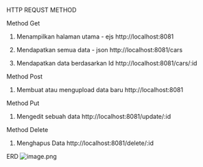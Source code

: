 HTTP REQUST METHOD

Method Get

1. Menampilkan halaman utama - ejs
   http://localhost:8081

2. Mendapatkan semua data - json
   http://localhost:8081/cars

3. Mendapatkan data berdasarkan Id
   http://localhost:8081/cars/:id

Method Post

1. Membuat atau mengupload data baru
   http://localhost:8081

Method Put

1. Mengedit sebuah data
   http://localhost:8081/update/:id

Method Delete

1. Menghapus Data
   http://localhost:8081/delete/:id

ERD
![image.png]({https://postimg.cc/pmBSQt14})
